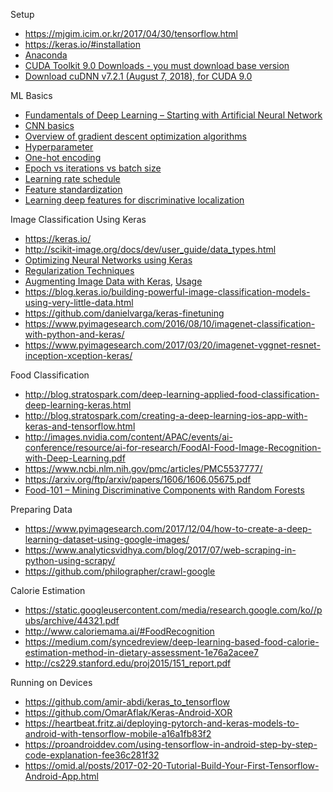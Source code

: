 Setup
* https://mjgim.icim.or.kr/2017/04/30/tensorflow.html
* https://keras.io/#installation
* [Anaconda](https://conda.io/docs/user-guide/install/windows.html)
* [CUDA Toolkit 9.0 Downloads - you must download base version](https://developer.nvidia.com/cuda-90-download-archive?target_os=Windows&target_arch=x86_64&target_version=10&target_type=exelocal)
* [Download cuDNN v7.2.1 (August 7, 2018), for CUDA 9.0](https://developer.nvidia.com/rdp/cudnn-download)

ML Basics
* [Fundamentals of Deep Learning – Starting with Artificial Neural Network](https://www.analyticsvidhya.com/blog/2016/03/introduction-deep-learning-fundamentals-neural-networks/)
* [CNN basics](https://tykimos.github.io/2017/01/27/CNN_Layer_Talk/)
* [Overview of gradient descent optimization algorithms](http://ruder.io/optimizing-gradient-descent/)
* [Hyperparameter](https://www.quora.com/What-are-hyperparameters-in-machine-learning)
* [One-hot encoding](https://hackernoon.com/what-is-one-hot-encoding-why-and-when-do-you-have-to-use-it-e3c6186d008f)
* [Epoch vs iterations vs batch size](https://towardsdatascience.com/epoch-vs-iterations-vs-batch-size-4dfb9c7ce9c9)
* [Learning rate schedule](https://towardsdatascience.com/learning-rate-schedules-and-adaptive-learning-rate-methods-for-deep-learning-2c8f433990d1)
* [Feature standardization](http://sebastianraschka.com/Articles/2014_about_feature_scaling.html)
* [Learning deep features for discriminative localization](https://jsideas.net/python/2018/01/04/class_activation_map.html)

Image Classification Using Keras
* https://keras.io/
* http://scikit-image.org/docs/dev/user_guide/data_types.html
* [Optimizing Neural Networks using Keras](https://www.analyticsvidhya.com/blog/2016/10/tutorial-optimizing-neural-networks-using-keras-with-image-recognition-case-study/)
* [Regularization Techniques](https://www.analyticsvidhya.com/blog/2018/04/fundamentals-deep-learning-regularization-techniques/)
* [Augmenting Image Data with Keras](https://machinelearningmastery.com/image-augmentation-deep-learning-keras/), [Usage](https://tykimos.github.io/2017/03/08/CNN_Getting_Started/)
* https://blog.keras.io/building-powerful-image-classification-models-using-very-little-data.html
* https://github.com/danielvarga/keras-finetuning
* https://www.pyimagesearch.com/2016/08/10/imagenet-classification-with-python-and-keras/
* https://www.pyimagesearch.com/2017/03/20/imagenet-vggnet-resnet-inception-xception-keras/

Food Classification
* http://blog.stratospark.com/deep-learning-applied-food-classification-deep-learning-keras.html
* http://blog.stratospark.com/creating-a-deep-learning-ios-app-with-keras-and-tensorflow.html
* http://images.nvidia.com/content/APAC/events/ai-conference/resource/ai-for-research/FoodAI-Food-Image-Recognition-with-Deep-Learning.pdf
* https://www.ncbi.nlm.nih.gov/pmc/articles/PMC5537777/
* https://arxiv.org/ftp/arxiv/papers/1606/1606.05675.pdf
* [Food-101 – Mining Discriminative Components with Random Forests](https://www.vision.ee.ethz.ch/datasets_extra/food-101/)

Preparing Data
* https://www.pyimagesearch.com/2017/12/04/how-to-create-a-deep-learning-dataset-using-google-images/
* https://www.analyticsvidhya.com/blog/2017/07/web-scraping-in-python-using-scrapy/
* https://github.com/philographer/crawl-google

Calorie Estimation
* https://static.googleusercontent.com/media/research.google.com/ko//pubs/archive/44321.pdf
* http://www.caloriemama.ai/#FoodRecognition
* https://medium.com/syncedreview/deep-learning-based-food-calorie-estimation-method-in-dietary-assessment-1e76a2acee7
* http://cs229.stanford.edu/proj2015/151_report.pdf

Running on Devices
* https://github.com/amir-abdi/keras_to_tensorflow
* https://github.com/OmarAflak/Keras-Android-XOR
* https://heartbeat.fritz.ai/deploying-pytorch-and-keras-models-to-android-with-tensorflow-mobile-a16a1fb83f2
* https://proandroiddev.com/using-tensorflow-in-android-step-by-step-code-explanation-fee36c281f32
* https://omid.al/posts/2017-02-20-Tutorial-Build-Your-First-Tensorflow-Android-App.html

